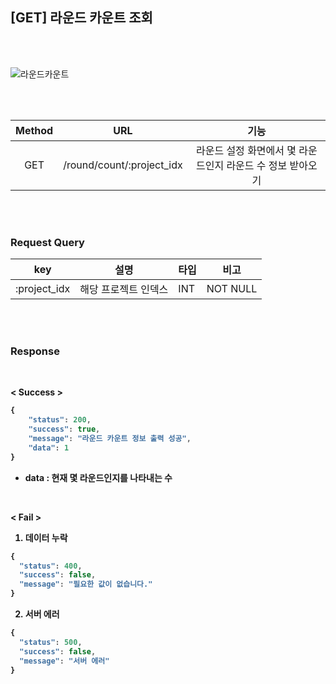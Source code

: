 ## [GET] 라운드 카운트 조회

<br>
<br>

![라운드카운트](https://user-images.githubusercontent.com/55133871/87725435-47e18400-c7f8-11ea-8ca8-4d8eab91d1be.png)

<br>
<br>

| Method | URL             | 기능                |
| :----: | :--------------: | :--: |
|  GET   | /round/count/:project_idx | 라운드 설정 화면에서 몇 라운드인지 라운드 수 정보 받아오기 |


<br>
<br>


### Request Query

| key          | 설명                 | 타입 | 비고     |
| ------------ | -------------------- | ---- | -------- |
| :project_idx | 해당 프로젝트 인덱스 | INT  | NOT NULL |


<br>
<br>

### Response

<br>

<b>< Success >

```javascript
{
    "status": 200,
    "success": true,
    "message": "라운드 카운트 정보 출력 성공",
    "data": 1
}
```

* data : 현재 몇 라운드인지를 나타내는 수

<br>

<b> < Fail >

1. 데이터 누락

```javascript
{
  "status": 400,
  "success": false,
  "message": "필요한 값이 없습니다."
}
```

2. 서버 에러

```javascript
{
  "status": 500,
  "success": false,
  "message": "서버 에러"
}
```
